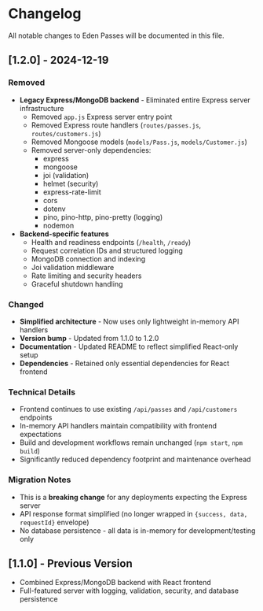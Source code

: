 # Changelog

All notable changes to Eden Passes will be documented in this file.

## [1.2.0] - 2024-12-19

### Removed
- **Legacy Express/MongoDB backend** - Eliminated entire Express server infrastructure
  - Removed `app.js` Express server entry point
  - Removed Express route handlers (`routes/passes.js`, `routes/customers.js`)
  - Removed Mongoose models (`models/Pass.js`, `models/Customer.js`)
  - Removed server-only dependencies:
    - express
    - mongoose
    - joi (validation)
    - helmet (security)
    - express-rate-limit
    - cors
    - dotenv
    - pino, pino-http, pino-pretty (logging)
    - nodemon
- **Backend-specific features**
  - Health and readiness endpoints (`/health`, `/ready`)
  - Request correlation IDs and structured logging
  - MongoDB connection and indexing
  - Joi validation middleware
  - Rate limiting and security headers
  - Graceful shutdown handling

### Changed
- **Simplified architecture** - Now uses only lightweight in-memory API handlers
- **Version bump** - Updated from 1.1.0 to 1.2.0
- **Documentation** - Updated README to reflect simplified React-only setup
- **Dependencies** - Retained only essential dependencies for React frontend

### Technical Details
- Frontend continues to use existing `/api/passes` and `/api/customers` endpoints
- In-memory API handlers maintain compatibility with frontend expectations
- Build and development workflows remain unchanged (`npm start`, `npm build`)
- Significantly reduced dependency footprint and maintenance overhead

### Migration Notes
- This is a **breaking change** for any deployments expecting the Express server
- API response format simplified (no longer wrapped in `{success, data, requestId}` envelope)
- No database persistence - all data is in-memory for development/testing only

## [1.1.0] - Previous Version
- Combined Express/MongoDB backend with React frontend
- Full-featured server with logging, validation, security, and database persistence